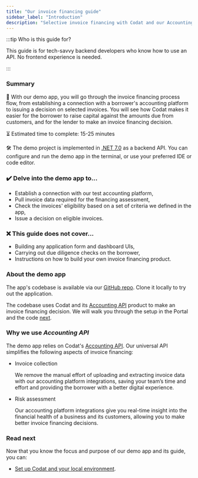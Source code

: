 ```yaml
---
title: "Our invoice financing guide"
sidebar_label: "Introduction"
description: "Selective invoice financing with Codat and our Accounting API" 
---
```


:::tip Who is this guide for?

This guide is for tech-savvy backend developers who know how to use an API. No frontend experience is needed.

:::

### Summary

🎯 With our demo app, you will go through the invoice financing process flow, from establishing a connection with a borrower's accounting platform to issuing a decision on selected invoices. You will see how Codat makes it easier for the borrower to raise capital against the amounts due from customers, and for the lender to make an invoice financing decision. 

⏳ Estimated time to complete: 15-25 minutes

🛠️ The demo project is implemented in [.NET 7.0](https://dotnet.microsoft.com/en-us/download/dotnet/7.0) as a backend API. You can configure and run the demo app in the terminal, or use your preferred IDE or code editor.

### ✔️ Delve into the demo app to...

- Establish a connection with our test accounting platform,
- Pull invoice data required for the financing assessment, 
- Check the invoices' eligibility based on a set of criteria we defined in the app,
- Issue a decision on eligible invoices. 

### ❌ This guide does not cover...

- Building any application form and dashboard UIs,
- Carrying out due diligence checks on the borrower,
- Instructions on how to build your own invoice financing product.

### About the demo app

The app's codebase is available via our [GitHub repo](https://github.com/codatio/demo-invoice-finance). Clone it locally to try out the application.

The codebase uses Codat and its [Accounting API](/accounting-api/overview) product to make an invoice financing decision. We will walk you through the setup in the Portal and the code [next](/accounting-api/guides/invoice-finance/setting-up). 

### Why we use _Accounting API_

The demo app relies on Codat's [Accounting API](/accounting-api/overview). Our universal API simplifies the following aspects of invoice financing:

- Invoice collection

    We remove the manual effort of uploading and extracting invoice data with our accounting platform integrations, saving your team’s time and effort and providing the borrower with a better digital experience.

- Risk assessment

    Our accounting platform integrations give you real-time insight into the financial health of a business and its customers, allowing you to make better invoice financing decisions.

### Read next

Now that you know the focus and purpose of our demo app and its guide, you can:
* [Set up Codat and your local environment](/accounting-api/guides/invoice-finance/setting-up).

